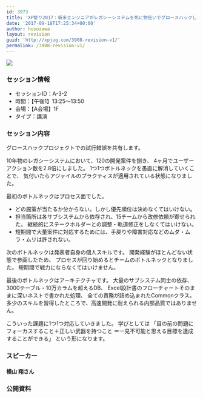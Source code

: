```yaml
---
id: 3973
title: 'XP祭り2017：新米エンジニアがレガシーシステムを死に物狂いでグロースハックした話 (横山 翔さん)'
date: '2017-09-18T17:25:34+00:00'
author: hosozawa
layout: revision
guid: 'http://xpjug.com/3908-revision-v1/'
permalink: /3908-revision-v1/
---
```


![](http://xpjug.com/wp-content/uploads/2017/08/xp2017-sessioin-a3-2.png)

### セッション情報

- セッションID：A-3-2
- 時間：【午後1】13:25～13:50
- 会場：【A会場】1F
- タイプ：講演

### セッション内容

グロースハックプロジェクトでの試行錯誤を共有します。

10年物のレガシーシステムにおいて、120の開発案件を捌き、 4ヶ月でユーザーアクション数を2.8倍にしました。 1つ1つボトルネックを愚直に解消していくことで、 気付いたらアジャイルのプラクティスが適用されている状態になりました。

最初のボトルネックはプロセス面でした。

- どの施策が当たるか分からない。しかし優先順位は決めなくてはいけない。
- 担当箇所は各サブシステムから依存され、15チームから改修依頼が寄せられた。 継続的にステークホルダーとの調整・軌道修正をしなくてはいけない。
- 短期間で大量案件に対応するためには、手戻りや障害対応などのムダ・ムラ・ムリは許されない。

次のボトルネックは発表者自身の個人スキルです。 開発経験がほとんどない状態で参画したため、 プロセスが回り始めるとチームのボトルネックとなりました。 短期間で戦力にならなくてはいけません。

最後のボトルネックはアーキテクチャです。 大量のサブシステム同士の依存、3000テーブル・10万カラムを超えるDB、 Excel設計書のフローチャートそのままに深いネストで書かれた処理、 全ての責務が詰め込まれたCommonクラス。 多少のスキルを習得したところで、高速開発に耐えられる内部品質ではありません。

こういった課題に1つ1つ対応していきました。 学びとしては 「目の前の問題にフォーカスすること＋正しい武器を持つこと ＝一見不可能と思える目標を達成することができる」 という形になります。

### スピーカー

#### 横山 翔さん

### 公開資料

<script async="" class="speakerdeck-embed" data-id="8b559c096d444fb8aeb316b973992ccf" data-ratio="1.77777777777778" src="//speakerdeck.com/assets/embed.js"></script>